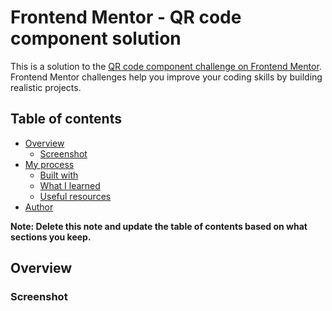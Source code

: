 # Frontend Mentor - QR code component solution

This is a solution to the [QR code component challenge on Frontend Mentor](https://www.frontendmentor.io/challenges/qr-code-component-iux_sIO_H). Frontend Mentor challenges help you improve your coding skills by building realistic projects. 

## Table of contents

- [Overview](#overview)
  - [Screenshot](#screenshot)
- [My process](#my-process)
  - [Built with](#built-with)
  - [What I learned](#what-i-learned)
  - [Useful resources](#useful-resources)
- [Author](#author)

**Note: Delete this note and update the table of contents based on what sections you keep.**

## Overview

### Screenshot

 <!--

<div style="display: flex; flex-direction: column; align-items: center;">
    <div style="position: relative;">
        <img src="./images/windows.png" alt="Image 1" style="width: 300px; height: auto;">
        <span style="position: absolute; bottom: 0; left: 0;">windows screenshot1</span>
    </div>
    <div style="position: relative;">
        <img src="./images/mobile.png" alt="Image 2" style="width: 300px; height: auto;">
        <span style="position: absolute; bottom: 0; right: 0;">mobile screenshot</span>
    </div>
</div>

## My process

### Built with

- Semantic HTML5 markup
- CSS custom properties
- Flexbox
- Mobile-first workflow

### What I learned

I was struggling to center my container. I learned to do that using flexbox. I also learned to link
external fonts in HTML.



### Useful resources

- [OpenAI](https://www.openai.com) - This helped me with css with positioning container flexbox basics. I really liked using OpenAI. It provided answer quickly and it had alternative for every code. So I was able to chose the easy one and the one I understood due lack of my css knowledge.
- [Codepen](https://www.codepen.io) - This is an amazing website which helped me practice and test different ideas. With this website I don't have to worry about HTML templates. I can start by only writing necessary tags without worrying about standart HTML layout. That's really helpful for quick testing. I'd recommend it to anyone still learning HTML, CSS and JS.


## Author

- Frontend Mentor - [@booirng](https://www.frontendmentor.io/profile/boooring)


